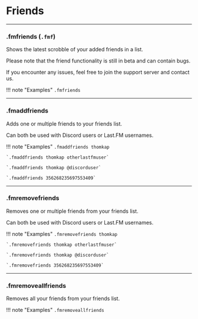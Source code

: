 # Friends

---

### .fmfriends (`.fmf`)

Shows the latest scrobble of your added friends in a list.

Please note that the friend functionality is still in beta and can contain bugs.

If you encounter any issues, feel free to join the support server and contact us.

!!! note "Examples"
    `.fmfriends`

---

### .fmaddfriends

Adds one or multiple friends to your friends list.

Can both be used with Discord users or Last.FM usernames.

!!! note "Examples"
    `.fmaddfriends thomkap`

    `.fmaddfriends thomkap otherlastfmuser`

    `.fmaddfriends thomkap @discorduser`

    `.fmaddfriends 356268235697553409`

---

### .fmremovefriends

Removes one or multiple friends from your friends list.

Can both be used with Discord users or Last.FM usernames.

!!! note "Examples"
    `.fmremovefriends thomkap`

    `.fmremovefriends thomkap otherlastfmuser`

    `.fmremovefriends thomkap @discorduser`

    `.fmremovefriends 356268235697553409`

---

### .fmremoveallfriends

Removes all your friends from your friends list.

!!! note "Examples"
    `.fmremoveallfriends`
